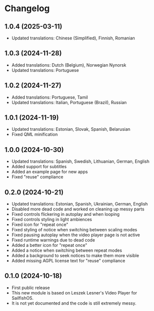 <!--
SPDX-FileCopyrightText: 2023-2024 Mirian Margiani
SPDX-License-Identifier: GFDL-1.3-or-later
-->

# Changelog

## 1.0.4 (2025-03-11)

- Updated translations: Chinese (Simplified), Finnish, Romanian

## 1.0.3 (2024-11-28)

- Added translations: Dutch (Belgium), Norwegian Nynorsk
- Updated translations: Portuguese

## 1.0.2 (2024-11-27)

- Added translations: Portuguese, Tamil
- Updated translations: Italian, Portuguese (Brazil), Russian

## 1.0.1 (2024-11-19)

- Updated translations: Estonian, Slovak, Spanish, Belarusian
- Fixed QML minification

## 1.0.0 (2024-10-30)

- Updated translations: Spanish, Swedish, Lithuanian, German, English
- Added support for subtitles
- Added an example page for new apps
- Fixed "reuse" compliance

## 0.2.0 (2024-10-21)

- Updated translations: Estonian, Spanish, Ukrainian, German, English
- Disabled more dead code and worked on cleaning up messy parts
- Fixed controls flickering in autoplay and when looping
- Fixed controls styling in light ambiences
- Fixed icon for "repeat once"
- Fixed styling of notice when switching between scaling modes
- Fixed pausing autoplay when the video player page is not active
- Fixed runtime warnings due to dead code
- Added a better icon for "repeat once"
- Added a notice when switching between repeat modes
- Added a background to seek notices to make them more visible
- Added missing AGPL license text for "reuse" compliance

## 0.1.0 (2024-10-18)

- First public release
- This new module is based on Leszek Lesner's Video Player for SailfishOS.
- It is not yet documented and the code is still extremely messy.
